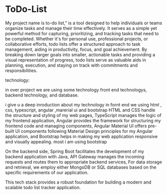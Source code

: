 # ToDo-List
My project name is to-do list," is a tool designed to help individuals or teams organize tasks and manage their time effectively. It serves as a simple yet powerful method for capturing, prioritizing, and tracking tasks that need to be completed. Whether it's for personal use, professional projects, or collaborative efforts, todo lists offer a structured approach to task management, aiding in productivity, focus, and goal achievement. By breaking down larger goals into smaller, actionable tasks and providing a visual representation of progress, todo lists serve as valuable aids in planning, execution, and staying on track with commitments and responsibilities.

technology:

in over project we are using some technology front end technologys, backend technology, and database.

i give u a deep inroduction about my technology in fornt end we using html , css, typescript, angular ,marerial ui and bootstrap
HTML and CSS handle the structure and styling of my web pages, TypeScript manages the logic of my frontend application, Angular provides the framework for structuring my frontend code and managing components, Angular Material UI offers pre-built UI components following Material Design principles for my Angular application, and Bootstrap helps in making my web application responsive and visually appealing. most i am using bootstrap 

On the backend side, Spring Boot facilitates the development of my backend application with Java, API Gateway manages the incoming requests and routes them to appropriate backend services, 
For data storage and retrieval, we employ either MongoDB or SQL databases based on the specific requirements of our application.

This tech stack provides a robust foundation for building a modern and scalable todo list tracker application.
